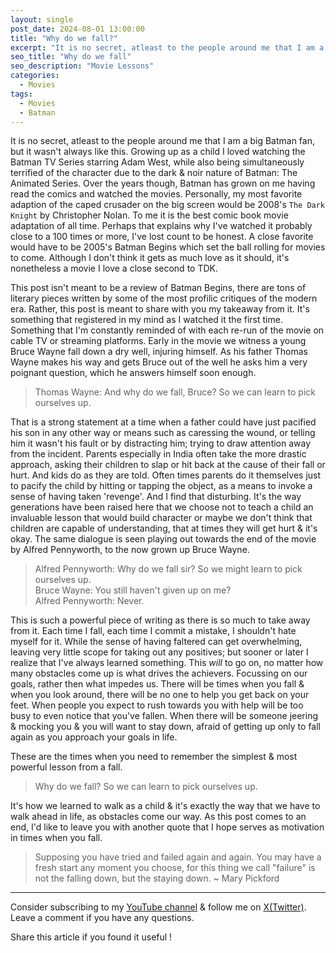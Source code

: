 ```yaml
---
layout: single
post_date: 2024-08-01 13:00:00
title: "Why do we fall?"
excerpt: "It is no secret, atleast to the people around me that I am a big Batman fan, but it wasn't always like this"
seo_title: "Why do we fall"
seo_description: "Movie Lessons"
categories:
  - Movies
tags:
  - Movies
  - Batman
---
```


It is no secret, atleast to the people around me that I am a big Batman fan, but it wasn't always like this. Growing up as a child I loved watching the Batman TV Series starring Adam West, while also being simultaneously terrified of the character due to the dark & noir nature of Batman: The Animated Series. Over the years though, Batman has grown on me having read the comics and watched the movies. Personally, my most favorite adaption of the caped crusader on the big screen would be 2008's `The Dark Knight` by Christopher Nolan. To me it is the best comic book movie adaptation of all time. Perhaps that explains why I've watched it probably close to a 100 times or more, I've lost count to be honest. A close favorite would have to be 2005's Batman Begins which set the ball rolling for movies to come. Although I don't think it gets as much love as it should, it's nonetheless a movie I love a close second to TDK. 

This post isn't meant to be a review of Batman Begins, there are tons of literary pieces written by some of the most profilic critiques of the modern era. Rather, this post is meant to share with you my takeaway from it. It's something that registered in my mind as I watched it the first time. Something that I'm constantly reminded of with each re-run of the movie on cable TV or streaming platforms. Early in the movie we witness a young Bruce Wayne fall down a dry well, injuring himself. As his father Thomas Wayne makes his way and gets Bruce out of the well he asks him a very poignant question, which he answers himself soon enough.

> Thomas Wayne: And why do we fall, Bruce? So we can learn to pick ourselves up.

That is a strong statement at a time when a father could have just pacified his son in any other way or means such as caressing the wound, or telling him it wasn't his fault or by distracting him; trying to draw attention away from the incident. Parents especially in India often take the more drastic approach, asking their children to slap or hit back at the cause of their fall or hurt. And kids do as they are told. Often times parents do it themselves just to pacify the child by hitting or tapping the object, as a means to invoke a sense of having taken 'revenge'. And I find that disturbing. It's the way generations have been raised here that we choose not to teach a child an invaluable lesson that would build character or maybe we don't think that children are capable of understanding, that at times they will get hurt & it's okay. The same dialogue is seen playing out towards the end of the movie by Alfred Pennyworth, to the now grown up Bruce Wayne.

> Alfred Pennyworth: Why do we fall sir? So we might learn to pick ourselves up.   
> Bruce Wayne: You still haven't given up on me?   
> Alfred Pennyworth: Never.


This is such a powerful piece of writing as there is so much to take away from it. Each time I fall, each time I commit a mistake, I shouldn't hate myself for it. While the sense of having faltered can get overwhelming, leaving very little scope for taking out any positives; but sooner or later I realize that I've always learned something. This *will* to go on, no matter how many obstacles come up is what drives the achievers. Focussing on our goals, rather then what impedes us. There will be times when you fall & when you look around, there will be no one to help you get back on your feet. When people you expect to rush towards you with help will be too busy to even notice that you've fallen. When there will be someone jeering & mocking you & you will want to stay down, afraid of getting up only to fall again as you approach your goals in life.

These are the times when you need to remember the simplest & most powerful lesson from a fall. 
> Why do we fall? So we can learn to pick ourselves up.

It's how we learned to walk as a child & it's exactly the way that we have to walk ahead in life, as obstacles come our way. As this post comes to an end, I'd like to leave you with another quote that I hope serves as motivation in times when you fall.


> Supposing you have tried and failed again and again. You may have a fresh start any moment you choose, for this thing we call "failure" is not the falling down, but the staying down. ~ Mary Pickford


---
Consider subscribing to my [YouTube channel](https://www.youtube.com/@swiftodyssey?sub_confirmation=1) & follow me on [X(Twitter)](https://twitter.com/swift_odyssey). Leave a comment if you have any questions. 

Share this article if you found it useful !
